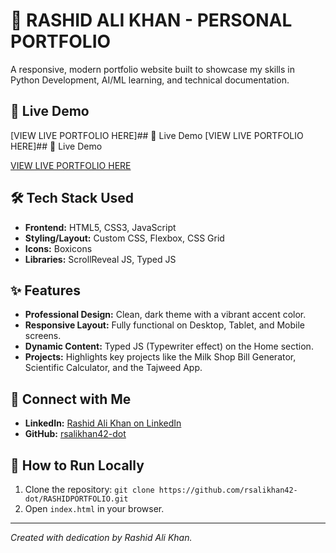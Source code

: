 # 🌟 RASHID ALI KHAN - PERSONAL PORTFOLIO

A responsive, modern portfolio website built to showcase my skills in Python Development, AI/ML learning, and technical documentation.

## 🚀 Live Demo
[VIEW LIVE PORTFOLIO HERE]## 🚀 Live Demo
[VIEW LIVE PORTFOLIO HERE]## 🚀 Live Demo

[VIEW LIVE PORTFOLIO HERE](https://rsalikhan42-dot.github.io/RASHIDPORTFOLIO/)
## 🛠️ Tech Stack Used
* **Frontend:** HTML5, CSS3, JavaScript
* **Styling/Layout:** Custom CSS, Flexbox, CSS Grid
* **Icons:** Boxicons
* **Libraries:** ScrollReveal JS, Typed JS

## ✨ Features
* **Professional Design:** Clean, dark theme with a vibrant accent color.
* **Responsive Layout:** Fully functional on Desktop, Tablet, and Mobile screens.
* **Dynamic Content:** Typed JS (Typewriter effect) on the Home section.
* **Projects:** Highlights key projects like the Milk Shop Bill Generator, Scientific Calculator, and the Tajweed App.

## 🔗 Connect with Me
* **LinkedIn:** [Rashid Ali Khan on LinkedIn](https://www.linkedin.com/in/rashid-ali-khan-27644b390)
* **GitHub:** [rsalikhan42-dot](https://github.com/rsalikhan42-dot)

## 📝 How to Run Locally
1. Clone the repository: `git clone https://github.com/rsalikhan42-dot/RASHIDPORTFOLIO.git`
2. Open `index.html` in your browser.

---
*Created with dedication by Rashid Ali Khan.*
